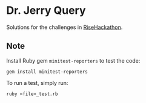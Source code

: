 # Dr. Jerry Query

Solutions for the challenges in [RiseHackathon][rh_site].

## Note

Install Ruby gem `minitest-reporters` to test the code:

```
gem install minitest-reporters
```

To run a test, simply run:

```
ruby <file>_test.rb
```

[rh_site]: http://www.risehackathon.com
